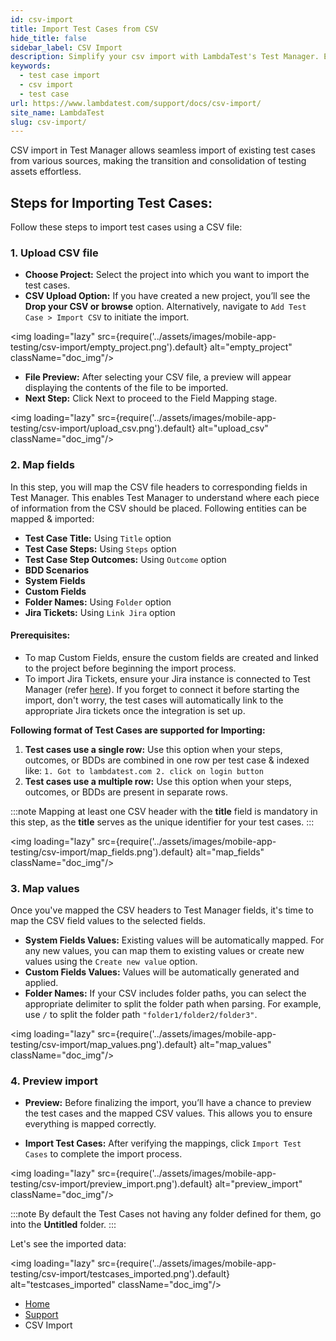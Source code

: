 ```yaml
---
id: csv-import
title: Import Test Cases from CSV
hide_title: false
sidebar_label: CSV Import
description: Simplify your csv import with LambdaTest's Test Manager. Easily upload and manage test cases to enhance testing efficiency and productivity.
keywords:
  - test case import
  - csv import
  - test case
url: https://www.lambdatest.com/support/docs/csv-import/
site_name: LambdaTest
slug: csv-import/
---
```


<script type="application/ld+json"
      dangerouslySetInnerHTML={{ __html: JSON.stringify({
       "@context": "https://schema.org",
        "@type": "BreadcrumbList",
        "itemListElement": [{
          "@type": "ListItem",
          "position": 1,
          "name": "LambdaTest",
          "item": "https://www.lambdatest.com"
        },{
          "@type": "ListItem",
          "position": 2,
          "name": "Support",
          "item": "https://www.lambdatest.com/support/docs/"
        },{
          "@type": "ListItem",
          "position": 3,
          "name": "Import Test Cases form CSV",
          "item": "https://www.lambdatest.com/support/docs/csv-import/"
        }]
      })
    }}
></script>
CSV import in Test Manager allows seamless import of existing test cases from various sources, making the transition and consolidation of testing assets effortless.

## Steps for Importing Test Cases:
Follow these steps to import test cases using a CSV file:

### 1. Upload CSV file
- **Choose Project:** Select the project into which you want to import the test cases.
- **CSV Upload Option:** If you have created a new project, you’ll see the **Drop your CSV or browse** option. Alternatively, navigate to ` Add Test Case > Import CSV ` to initiate the import.

<img loading="lazy" src={require('../assets/images/mobile-app-testing/csv-import/empty_project.png').default} alt="empty_project" className="doc_img"/>

- **File Preview:** After selecting your CSV file, a preview will appear displaying the contents of the file to be imported.
- **Next Step:** Click Next to proceed to the Field Mapping stage.

<img loading="lazy" src={require('../assets/images/mobile-app-testing/csv-import/upload_csv.png').default} alt="upload_csv" className="doc_img"/>

### 2. Map fields
In this step, you will map the CSV file headers to corresponding fields in Test Manager. This enables Test Manager to understand where each piece of information from the CSV should be placed.
Following entities can be mapped & imported:
- **Test Case Title:** Using ` Title ` option
- **Test Case Steps:** Using ` Steps ` option
- **Test Case Step Outcomes:** Using ` Outcome ` option
- **BDD Scenarios**
- **System Fields**
- **Custom Fields**
- **Folder Names:** Using ` Folder ` option
- **Jira Tickets:** Using ` Link Jira ` option

#### Prerequisites:
- To map Custom Fields, ensure the custom fields are created and linked to the project before beginning the import process.
- To import Jira Tickets, ensure your Jira instance is connected to Test Manager (refer [here](https://www.lambdatest.com/support/docs/link-jira-issues-with-test-manager/)). If you forget to connect it before starting the import, don't worry, the test cases will automatically link to the appropriate Jira tickets once the integration is set up.

**Following format of Test Cases are supported for Importing:**
1. **Test cases use a single row:** Use this option when your steps, outcomes, or BDDs are combined in one row per test case & indexed like: 
``` 1. Got to lambdatest.com 2. click on login button ```
2. **Test cases use a multiple row:** Use this option when your steps, outcomes, or BDDs are present in separate rows.  

:::note
Mapping at least one CSV header with the **title** field is mandatory in this step, as the **title** serves as the unique identifier for your test cases.
:::

<img loading="lazy" src={require('../assets/images/mobile-app-testing/csv-import/map_fields.png').default} alt="map_fields" className="doc_img"/>


### 3. Map values
Once you've mapped the CSV headers to Test Manager fields, it's time to map the CSV field values to the selected fields.

- **System Fields Values:** Existing values will be automatically mapped. For any new values, you can map them to existing values or create new values using the ` Create new value ` option.
- **Custom Fields Values:** Values will be automatically generated and applied.
- **Folder Names:** If your CSV includes folder paths, you can select the appropriate delimiter to split the folder path when parsing. For example, use ` / ` to split the folder path ` "folder1/folder2/folder3" `.

<img loading="lazy" src={require('../assets/images/mobile-app-testing/csv-import/map_values.png').default} alt="map_values" className="doc_img"/>


### 4. Preview import
- **Preview:** Before finalizing the import, you’ll have a chance to preview the test cases and the mapped CSV values. This allows you to ensure everything is mapped correctly.

- **Import Test Cases:** After verifying the mappings, click ` Import Test Cases ` to complete the import process.

<img loading="lazy" src={require('../assets/images/mobile-app-testing/csv-import/preview_import.png').default} alt="preview_import" className="doc_img"/>

:::note
By default the Test Cases not having any folder defined for them, go into the **Untitled** folder. 
:::

Let's see the imported data:
 
<img loading="lazy" src={require('../assets/images/mobile-app-testing/csv-import/testcases_imported.png').default} alt="testcases_imported" className="doc_img"/>

<nav aria-label="breadcrumbs">
  <ul className="breadcrumbs">
    <li className="breadcrumbs__item">
      <a className="breadcrumbs__link" href="https://www.lambdatest.com">
        Home
      </a>
    </li>
    <li className="breadcrumbs__item">
      <a className="breadcrumbs__link" target="_self" href="https://www.lambdatest.com/support/docs/">
        Support
      </a>
    </li>
    <li className="breadcrumbs__item breadcrumbs__item--active">
      <span className="breadcrumbs__link">
        CSV Import
      </span>
    </li>
  </ul>
</nav>